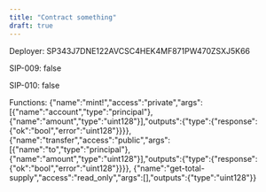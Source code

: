 ```yaml
---
title: "Contract something"
draft: true
---
```

Deployer: SP343J7DNE122AVCSC4HEK4MF871PW470ZSXJ5K66

SIP-009: false

SIP-010: false

Functions:
{"name":"mint!","access":"private","args":[{"name":"account","type":"principal"},{"name":"amount","type":"uint128"}],"outputs":{"type":{"response":{"ok":"bool","error":"uint128"}}}}, {"name":"transfer","access":"public","args":[{"name":"to","type":"principal"},{"name":"amount","type":"uint128"}],"outputs":{"type":{"response":{"ok":"bool","error":"uint128"}}}}, {"name":"get-total-supply","access":"read_only","args":[],"outputs":{"type":"uint128"}}
